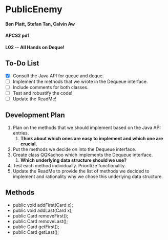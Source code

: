 # PublicEnemy
#### Ben Platt, Stefan Tan, Calvin Aw
#### APCS2 pd1
#### L02 -- All Hands on Deque!

## To-Do List
- [x] Consult the Java API for queue and deque.  
- [ ] Implement the methods that we wrote in the Dequeue interface.
- [ ] Include comments for both classes.
- [ ] Test and robustify the code!
- [ ] Update the ReadMe!

## Development Plan
1. Plan on the methods that we should implement based on the Java API entries. 
    1. **Think about which ones are easy to implement and which one are crucial.**
1. Put the methods we decide on into the Dequeue interface.
1. Create class QQKachoo which implements the Dequeue interface.
    1. **Which underlying data structure should we use?**
1. Test each method individually. Prioritize functionality. 
1. Update the ReadMe to provide the list of methods we decided to implement and rationality why we chose this underlying data structure.

## Methods
* public void addFirst(Card x);
* public void addLast(Card x);
* public Card removeFirst();
* public Card removeLast();
* public Card getFirst();
* public Card getLast();
